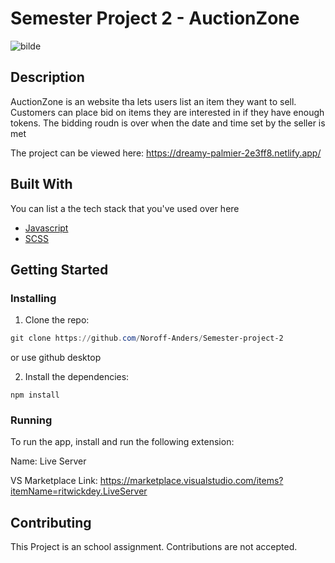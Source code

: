 # Semester Project 2 - AuctionZone

![bilde](https://github.com/Noroff-Anders/Semester-project-2/assets/114410771/593f564d-9a49-4d44-bc40-caf38501e577)


## Description

AuctionZone is an website tha lets users list an item they want to sell. Customers can place bid on items they are interested in if they have enough tokens. The bidding roudn is over when the date and time set by the seller is met 

The project can be viewed here: https://dreamy-palmier-2e3ff8.netlify.app/

## Built With

You can list a the tech stack that you've used over here

- [Javascript](https://developer.mozilla.org/en-US/docs/Web/JavaScript)
- [SCSS](https://sass-lang.com/)


## Getting Started

### Installing

1. Clone the repo:

```Powershell
git clone https://github.com/Noroff-Anders/Semester-project-2
```
or use github desktop

2. Install the dependencies:

```
npm install
```

### Running

To run the app, install and run the following extension:

Name: Live Server

VS Marketplace Link: https://marketplace.visualstudio.com/items?itemName=ritwickdey.LiveServer


## Contributing
This Project is an school assignment. Contributions are not accepted.


